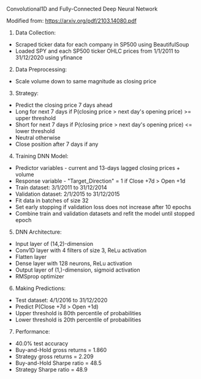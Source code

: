 Convolutional1D and Fully-Connected Deep Neural Network

Modified from: https://arxiv.org/pdf/2103.14080.pdf

1. Data Collection:
- Scraped ticker data for each company in SP500 using BeautifulSoup
- Loaded SPY and each SP500 ticker OHLC prices from 1/1/2011 to 31/12/2020 using yfinance 

2. Data Preprocessing:
- Scale volume down to same magnitude as closing price

3. Strategy:
- Predict the closing price 7 days ahead
- Long for next 7 days if P(closing price > next day's opening price) >= upper threshold
- Short for next 7 days if P(closing price > next day's opening price) <= lower threshold
- Neutral otherwise
- Close position after 7 days if any

4. Training DNN Model:
- Predictor variables - current and 13-days lagged closing prices + volume
- Response variable - "Target_Direction" = 1 if Close +7d > Open +1d
- Train dataset: 3/1/2011 to 31/12/2014
- Validation dataset: 2/1/2015 to 31/12/2015
- Fit data in batches of size 32
- Set early stopping if validation loss does not increase after 10 epochs
- Combine train and validation datasets and refit the model until stopped epoch

5. DNN Architecture:
- Input layer of (14,2)-dimension
- Conv1D layer with 4 filters of size 3, ReLu activation
- Flatten layer
- Dense layer with 128 neurons, ReLu activation
- Output layer of (1,)-dimension, sigmoid activation
- RMSprop optimizer

6. Making Predictions:
- Test dataset: 4/1/2016 to 31/12/2020
- Predict P(Close +7d > Open +1d)
- Upper threshold is 80th percentile of probabilities
- Lower threshold is 20th percentile of probabilities

7. Performance:
- 40.0% test accuracy
- Buy-and-Hold gross returns = 1.860
- Strategy gross returns = 2.209
- Buy-and-Hold Sharpe ratio = 48.5
- Strategy Sharpe ratio = 48.9